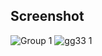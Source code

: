 <h2>Screenshot</h2>

![Group 1](https://github.com/user-attachments/assets/039d2126-53ac-4968-a02c-daeea0ee660d)
![gg33 1](https://github.com/user-attachments/assets/cf177c64-6bdb-4216-9b50-b1fa32eabdcb)











